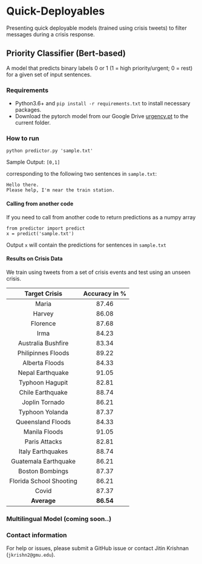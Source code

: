 # Quick-Deployables
Presenting quick deployable models (trained using crisis tweets) to filter messages during a crisis response.

## Priority Classifier (Bert-based)
A model that predicts binary labels 0 or 1 (1 = high priority/urgent; 0 = rest) for a given set of input sentences. 

### Requirements
- Python3.6+ and ```pip install -r requirements.txt``` to install necessary packages.
- Download the pytorch model from our Google Drive [urgency.pt]() to the current folder.

### How to run
```python predictor.py 'sample.txt'```

Sample Output: ```[0,1]```

corresponding to the following two sentences in ```sample.txt```:
```
Hello there.
Please help, I'm near the train station.
```

#### Calling from another code
If you need to call from another code to return predictions as a numpy array
```
from predictor import predict
x = predict('sample.txt')
```

Output ```x``` will contain the predictions for sentences in ```sample.txt```

#### Results on Crisis Data
We train using tweets from a set of crisis events and test using an unseen crisis.

| Target Crisis  | Accuracy in %  |
 :-: |  :-:
| Maria                   | 87.46 |
| Harvey                  | 86.08 |
| Florence                | 87.68 |
| Irma                    | 84.23 |
| Australia Bushfire      | 83.34 |
| Philipinnes Floods      | 89.22 |
| Alberta Floods          | 84.33 |
| Nepal Earthquake        | 91.05 |
| Typhoon Hagupit         | 82.81 |
| Chile Earthquake        | 88.74 |
| Joplin Tornado          | 86.21 |
| Typhoon Yolanda         | 87.37 |
| Queensland Floods       | 84.33 |
| Manila Floods           | 91.05 |
| Paris Attacks           | 82.81 |
| Italy Earthquakes       | 88.74 |
| Guatemala Earthquake    | 86.21 |
| Boston Bombings         | 87.37 |
| Florida School Shooting | 86.21 |
| Covid                   | 87.37 |
| **Average**		          | **86.54** |

### Multilingual Model (coming soon..)

### Contact information
For help or issues, please submit a GitHub issue or contact Jitin Krishnan (`jkrishn2@gmu.edu`).
